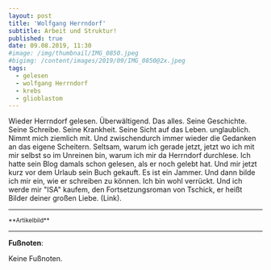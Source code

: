 ```yaml
---
layout: post
title: 'Wolfgang Herrndorf'
subtitle: Arbeit und Struktur!
published: true
date: 09.08.2019, 11:30
#image: /img/thumbnail/IMG_0850.jpeg
#bigimg: /content/images/2019/09/IMG_0850@2x.jpeg
tags:
  - gelesen
  - wolfgang Herrndorf
  - krebs
  - glioblastom
---
```

Wieder Herrndorf gelesen. Überwältigend. Das alles. Seine Geschichte. Seine Schreibe. Seine Krankheit. Seine Sicht auf das Leben. unglaublich. Nimmt mich ziemlich mit. Und zwischendurch immer wieder die Gedanken an das eigene Scheitern. Seltsam, warum ich gerade jetzt, jetzt wo ich mit mir selbst so im Unreinen bin, warum ich mir da Herrndorf durchlese. Ich hatte sein Blog damals schon gelesen, als er noch gelebt hat. Und mir jetzt kurz vor dem Urlaub sein Buch gekauft. Es ist ein Jammer. Und dann bilde ich mir ein, wie er schreiben zu können. Ich bin wohl verrückt. Und ich werde mir "ISA" kaufem, den Fortsetzungsroman von Tschick, er heißt Bilder deiner großen Liebe. (Link).

---

<small>
**Artikelbild**
</small>

---

**Fußnoten**:

Keine Fußnoten.
